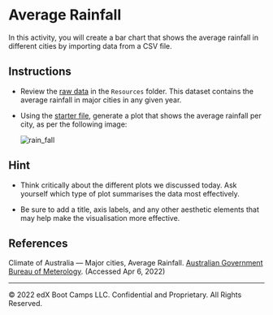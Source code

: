 # Average Rainfall

In this activity, you will create a bar chart that shows the average rainfall in different cities by importing data from a CSV file.

## Instructions

* Review the [raw data](Resources/avg_rain_cities.csv) in the `Resources` folder. This dataset contains the average rainfall in major cities in any given year.

* Using the [starter file](Unsolved/avg_cities_rain.ipynb), generate a plot that shows the average rainfall per city, as per the following image:

  ![rain_fall](https://static.bc-edx.com/data/dla-1-1/m5/lessons/1/5-1-avg_cities_rain.png)

## Hint

* Think critically about the different plots we discussed today. Ask yourself which type of plot summarises the data most effectively.

* Be sure to add a title, axis labels, and any other aesthetic elements that may help make the visualisation more effective.

## References

Climate of Australia &mdash; Major cities, Average Rainfall. [Australian Government Bureau of Meterology](http://www.bom.gov.au/climate/australia/cities/). (Accessed Apr 6, 2022)

- - -

© 2022 edX Boot Camps LLC. Confidential and Proprietary. All Rights Reserved.
